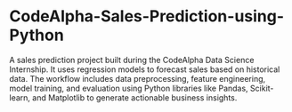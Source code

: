 # CodeAlpha-Sales-Prediction-using-Python
A sales prediction project built during the CodeAlpha Data Science Internship. It uses regression models to forecast sales based on historical data. The workflow includes data preprocessing, feature engineering, model training, and evaluation using Python libraries like Pandas, Scikit-learn, and Matplotlib to generate actionable business insights.
